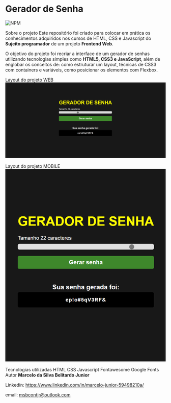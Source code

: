 # Gerador de Senha
![NPM](https://img.shields.io/npm/l/react)

Sobre o projeto
Este repositório foi criado para colocar em prática os conhecimentos adquiridos nos cursos de HTML, CSS e Javascript do <b>Sujeito programador</b> de um projeto <b>Frontend Web</b>.

O objetivo do projeto foi recriar a interface de um gerador de senhas utilizando tecnologias simples como <b>HTML5, CSS3 e JavaScript</b>, além de englobar os conceitos de: como estruturar um layout, técnicas de CSS3 com containers e variáveis, como posicionar os elementos com Flexbox.

Layout do projeto WEB
![Prévia da Imagem](previaWeb.PNG)

Layout do projeto MOBILE
![Prévia da Imagem](previaMobile.PNG)

Tecnologias utilizadas
HTML
CSS
Javascript
Fontawesome
Google Fonts
Autor
<b>Marcelo da Silva Belitardo Junior</b>

Linkedin: https://www.linkedin.com/in/marcelo-junior-59498210a/

email: msbcontjr@outlook.com